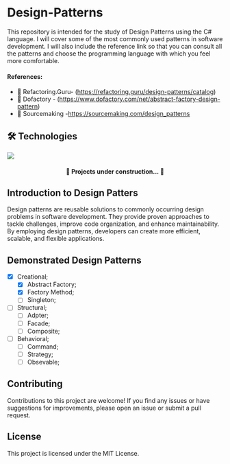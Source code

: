 # Design-Patterns

This repository is intended for the study of Design Patterns using the C# language. I will cover some of the most commonly used patterns in software development. I will also include the reference link so that you can consult all the patterns and choose the programming language with which you feel more comfortable.

#### References:
 * :bookmark_tabs: Refactoring.Guru-  (https://refactoring.guru/design-patterns/catalog) 
 * :bookmark_tabs: Dofactory -  (https://www.dofactory.com/net/abstract-factory-design-pattern)
 * :bookmark_tabs: Sourcemaking -https://sourcemaking.com/design_patterns

## 🛠 Technologies
<p align="left">
  <a href="https://skillicons.dev">
    <img src="https://skillicons.dev/icons?cs,dotnet,docker,c,vim" />
  </a>
</p>

<h4 align="center"> 
	🚧  Projects under construction...  🚧
</h4>

## Introduction to Design Patters

Design patterns are reusable solutions to commonly occurring design problems in software development. They provide proven approaches to tackle challenges, improve code organization, and enhance maintainability. By employing design patterns, developers can create more efficient, scalable, and flexible applications.



## Demonstrated Design Patterns

-   [x] Creational;
     - [x] Abstract Factory;
     - [x] Factory Method;
     - [ ] Singleton;

-   [ ] Structural;
     - [ ] Adpter;
     - [ ] Facade;
     - [ ] Composite;

-   [ ] Behavioral;
     - [ ] Command;
     - [ ] Strategy;
     - [ ] Obsevable; 

Contributing
------------

Contributions to this project are welcome! If you find any issues or have suggestions for improvements, please open an issue or submit a pull request.

License
-------

This project is licensed under the MIT License.